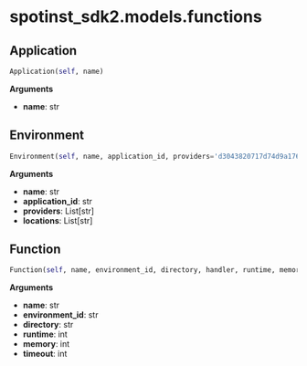 <h1 id="spotinst_sdk2.models.functions">spotinst_sdk2.models.functions</h1>


<h2 id="spotinst_sdk2.models.functions.Application">Application</h2>

```python
Application(self, name)
```

__Arguments__

- __name__: str

<h2 id="spotinst_sdk2.models.functions.Environment">Environment</h2>

```python
Environment(self, name, application_id, providers='d3043820717d74d9a17694c176d39733', locations='d3043820717d74d9a17694c176d39733')
```

__Arguments__

- __name__: str
- __application_id__: str
- __providers__: List[str]
- __locations__: List[str]

<h2 id="spotinst_sdk2.models.functions.Function">Function</h2>

```python
Function(self, name, environment_id, directory, handler, runtime, memory, timeout)
```

__Arguments__

- __name__: str
- __environment_id__: str
- __directory__: str
- __runtime__: int
- __memory__: int
- __timeout__: int

